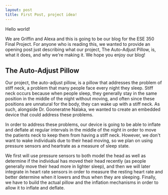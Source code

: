 ```yaml
---
layout: post
title: First Post, project idea!
---
```


Hello world!

We are Griffin and Alexa and this is going to be our blog for the ESE 350 Final Project. For anyone who is reading this, we wanted to provide an opening post just describing what our project, The Auto-Adjust Pillow, is, what it does, and why we're making it. We hope you enjoy our blog!

The Auto-Adjust Pillow
----------------------

Our project, the auto-adjust pillow, is a pillow that addresses the problem of stiff neck, a problem that many people face every night they sleep. Stiff neck occurs because when people sleep, they generally stay in the same position in the middle of the night without moving, and often since these positions are unnatural for the body, they can wake up with a stiff neck. As such, alongside Dr. Gooneratne Nalaka, we wanted to create an embedded device that could address these problems. 

In order to address these problems, our device is going to be able to inflate and deflate at regular intervals in the middle of the night in order to move the patients neck to keep them from having a stiff neck. However, we don't want to wake individuals due to their head moving, so we plan on using pressure sensors and heartrate as a measure of sleep state.

We first will use pressure sensors to both model the head as well as determine if the individual has moved their head recently (as people generally move their head more in lighter sleep), and then we will later integrate in heart rate sensors in order to measure the resting heart rate and better determine when it lowers and thus when they are sleeping. Finally, we have to build the actual pillow and the inflation mechanisms in order to allow it to inflate and deflate.
